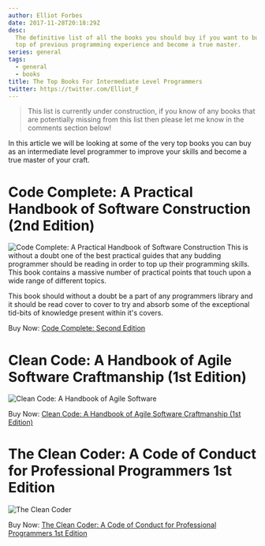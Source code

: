 ```yaml
---
author: Elliot Forbes
date: 2017-11-28T20:18:29Z
desc:
  The definitive list of all the books you should buy if you want to build on
  top of previous programming experience and become a true master.
series: general
tags:
  - general
  - books
title: The Top Books For Intermediate Level Programmers
twitter: https://twitter.com/Elliot_F
---
```


> This list is currently under construction, if you know of any books that are
> potentially missing from this list then please let me know in the comments
> section below!

In this article we will be looking at some of the very top books you can buy as
an intermediate level programmer to improve your skills and become a true master
of your craft.

# Code Complete: A Practical Handbook of Software Construction (2nd Edition)

<p><img alt="Code Complete: A Practical Handbook of Software Construction" src="https://s3-eu-west-1.amazonaws.com/images.tutorialedge.net/books/code-complete.jpg" class="book-img" />
This is without a doubt one of the best practical guides that any budding programmer should be reading in order to top up their programming skills. This book contains a massive number of practical points that touch upon a wide range of different topics. </p>

This book should without a doubt be a part of any programmers library and it
should be read cover to cover to try and absorb some of the exceptional tid-bits
of knowledge present within it's covers.

<div class="amazon-link">Buy Now: <a href="http://amzn.to/2AhM8Jk">Code Complete: Second Edition</a></div>

# Clean Code: A Handbook of Agile Software Craftmanship (1st Edition)

<p><img alt="Clean Code: A Handbook of Agile Software" src="https://s3-eu-west-1.amazonaws.com/images.tutorialedge.net/books/clean-code.jpg" class="book-img" /></p>

<div class="amazon-link">Buy Now: <a href="http://amzn.to/2k9iWQs">Clean Code: A Handbook of Agile Software Craftmanship (1st Edition)</a></div>

# The Clean Coder: A Code of Conduct for Professional Programmers 1st Edition

<p><img alt="The Clean Coder" src="https://s3-eu-west-1.amazonaws.com/images.tutorialedge.net/books/the-clean-coder.jpg" class="book-img" /></p>

<div class="amazon-link">Buy Now: <a href="http://amzn.to/2j0Ls3v">The Clean Coder: A Code of Conduct for Professional Programmers 1st Edition</a></div>
